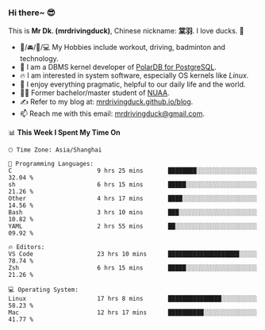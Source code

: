 ### Hi there~ 😎

This is **Mr Dk. (mrdrivingduck)**, Chinese nickname: **棠羽**. I love ducks. 🦆

- 💪/🚘/🏸/💻 My Hobbies include workout, driving, badminton and technology.
- 🍊 I am a DBMS kernel developer of [PolarDB for PostgreSQL](https://github.com/ApsaraDB/PolarDB-for-PostgreSQL).
- 🔥 I am interested in system software, especially OS kernels like *Linux*.
- 🔧 I enjoy everything pragmatic, helpful to our daily life and the world.
- 👨‍🎓 Former bachelor/master student of [NUAA](https://en.wikipedia.org/wiki/Nanjing_University_of_Aeronautics_and_Astronautics).
- ✍ Refer to my blog at: [mrdrivingduck.github.io/blog](https://mrdrivingduck.github.io/blog/).
- 📫 Reach me with this email: [mrdrivingduck@gmail.com](mailto:mrdrivingduck@gmail.com).

<!--START_SECTION:waka-->
📊 **This Week I Spent My Time On** 

```text
🕑︎ Time Zone: Asia/Shanghai

💬 Programming Languages: 
C                        9 hrs 25 mins       ████████░░░░░░░░░░░░░░░░░   32.04 % 
sh                       6 hrs 15 mins       █████░░░░░░░░░░░░░░░░░░░░   21.26 % 
Other                    4 hrs 17 mins       ████░░░░░░░░░░░░░░░░░░░░░   14.56 % 
Bash                     3 hrs 10 mins       ███░░░░░░░░░░░░░░░░░░░░░░   10.82 % 
YAML                     2 hrs 55 mins       ██░░░░░░░░░░░░░░░░░░░░░░░   09.92 % 

🔥 Editors: 
VS Code                  23 hrs 10 mins      ████████████████████░░░░░   78.74 % 
Zsh                      6 hrs 15 mins       █████░░░░░░░░░░░░░░░░░░░░   21.26 % 

💻 Operating System: 
Linux                    17 hrs 8 mins       ███████████████░░░░░░░░░░   58.23 % 
Mac                      12 hrs 17 mins      ██████████░░░░░░░░░░░░░░░   41.77 % 
```


<!--END_SECTION:waka-->

<!-- ![Mr Dk.'s GitHub Stats](https://github-readme-stats.vercel.app/api?username=mrdrivingduck&count_private&show_icons=true&theme=buefy) -->

<!-- ![Most Used Languages](https://github-readme-stats.vercel.app/api/top-langs/?username=mrdrivingduck&exclude_repo=mips32-CPU,snort-tcp-socket&theme=buefy&layout=compact&langs_count=10) -->


<!--
**mrdrivingduck/mrdrivingduck** is a ✨ _special_ ✨ repository because its `README.md` (this file) appears on your GitHub profile.

Here are some ideas to get you started:

- 🔭 I’m currently working on ...
- 🌱 I’m currently learning ...
- 👯 I’m looking to collaborate on ...
- 🤔 I’m looking for help with ...
- 💬 Ask me about ...
- 📫 How to reach me: ...
- 😄 Pronouns: ...
- ⚡ Fun fact: ...
-->
